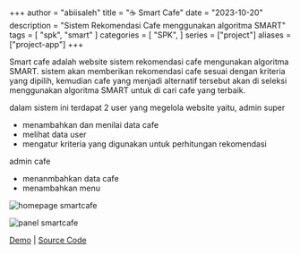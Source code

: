 +++
author = "abiisaleh"
title = "☕ Smart Cafe"
date = "2023-10-20"
description = "Sistem Rekomendasi Cafe menggunakan algoritma SMART"
tags = [
    "spk", "smart"
]
categories = [
    "SPK",
]
series = ["project"]
aliases = ["project-app"]
+++

Smart cafe adalah website sistem rekomendasi cafe mengunakan algoritma SMART. sistem akan memberikan rekomendasi cafe sesuai dengan kriteria yang dipilih, kemudian cafe yang menjadi alternatif tersebut akan di seleksi menggunakan algoritma SMART untuk di cari cafe yang terbaik.

dalam sistem ini terdapat 2 user yang megelola website yaitu,
admin super

- menambahkan dan menilai data cafe
- melihat data user
- mengatur kriteria yang digunakan untuk perhitungan rekomendasi

admin cafe

- menanmbahkan data cafe
- menambahkan menu

![homepage smartcafe](/uploads/images/smatcafe-hompage.jpeg "Homepage smartcafe")

![panel smartcafe](/uploads/images/smartcafe-panel.jpeg "panel smartcafe")

[Demo](https://smartcafe.abiisaleh.xyz) | [Source Code](https://github.com/abiisaleh/laravel-marten)
